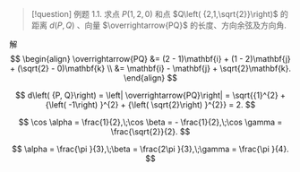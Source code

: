 > [!question] 例题 1.1. 
> 求点 $P\left( {1,2,0}\right)$ 和点 $Q\left( {2,1,\sqrt{2}}\right)$ 的距离 $d\left( {P, Q}\right)$ 、向量 $\overrightarrow{PQ}$ 的长度、方向余弦及方向角.

解
$$
\begin{align}
\overrightarrow{PQ} &= (2 - 1)\mathbf{i} + (1 - 2)\mathbf{j} + (\sqrt{2} - 0)\mathbf{k} \\
&= \mathbf{i} - \mathbf{j} + \sqrt{2}\mathbf{k}.
\end{align}
$$

$$
d\left( {P, Q}\right) = \left| \overrightarrow{PQ}\right| = \sqrt{{1}^{2} + {\left( -1\right) }^{2} + {\left( \sqrt{2}\right) }^{2}} = 2.
$$

$$
\cos \alpha = \frac{1}{2},\;\cos \beta = - \frac{1}{2},\;\cos \gamma = \frac{\sqrt{2}}{2}.
$$

$$
\alpha = \frac{\pi }{3},\;\beta = \frac{2\pi }{3},\;\gamma = \frac{\pi }{4}.
$$